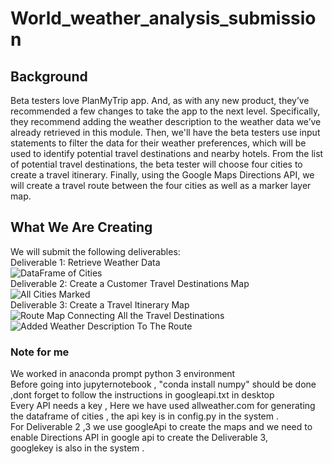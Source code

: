# World_weather_analysis_submission<br/>
## Background <br/>
Beta testers love PlanMyTrip app. And, as with any new product, they’ve recommended a few changes to take the app to the next level. Specifically, they recommend adding the weather description to the weather data we’ve already retrieved in this module. Then, we'll have the beta testers use input statements to filter the data for their weather preferences, which will be used to identify potential travel destinations and nearby hotels. From the list of potential travel destinations, the beta tester will choose four cities to create a travel itinerary. Finally, using the Google Maps Directions API, we will create a travel route between the four cities as well as a marker layer map.<br/>
## What We Are Creating<br/>
We will submit the following deliverables:<br/>
Deliverable 1: Retrieve Weather Data<br/>
![DataFrame of Cities](https://github.com/ramyasnl/World_weather_analysis_challenge/blob/main/Deliverable1/allcitiesdataframe.png)<br/>
Deliverable 2: Create a Customer Travel Destinations Map<br/>
![All Cities Marked](https://github.com/ramyasnl/World_weather_analysis_challenge/blob/main/Deliverable2/allcities2.png)<br/>
Deliverable 3: Create a Travel Itinerary Map<br/>
![Route Map Connecting All the Travel Destinations ](https://github.com/ramyasnl/World_weather_analysis_challenge/blob/main/Deliverable3/WeatherPy_travel_map.png)<br/>
![Added Weather Description To The Route](https://github.com/ramyasnl/World_weather_analysis_challenge/blob/main/Deliverable3/WeatherPy_travel_map_markers.png.png) <br/>


### Note for me <br/>
We worked in anaconda prompt python 3 environment <br/>
Before going into jupyternotebook , "conda install numpy" should be done ,dont forget to follow the instructions in googleapi.txt in desktop <br/>
Every API needs a key , Here we have used allweather.com for generating the dataframe of cities , the api key is in config.py in the system .<br/>
For Deliverable 2 ,3 we use googleApi to create the maps and we need to enable Directions API in google api to create the Deliverable 3,<br/>
googlekey is also in the system .<br/>

